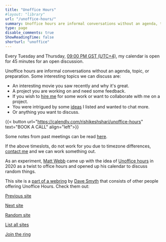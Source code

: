 ```yaml
---
title: "Unoffice Hours"
#layout: "library"
url: "/unoffice-hours/"
summary: Unoffice hours are informal conversations without an agenda, topic, or preparation. My calendar is open.
type: page
disable_comments: true
ShowReadingTime: false
shorturl: "unoffice"
---
```


Every Tuesday and Thursday, [09:00 PM GST (UTC+4)](https://everytimezone.com/?t=674ba700,f3c), my calendar is open for 45 minutes for an open discussion.

Unoffice hours are informal conversations without an agenda, topic, or preparation. Some interesting topics we can discuss are:
- An interesting movie you saw recently and why it's great.
- A project you are working on and need some feedback.
- If you wish to [hire me](/hire) for some work or want to collaborate with me on a project.
- You were intrigued by some [ideas](/ideas) I listed and wanted to chat more.
- Or anything you want to discuss.


{{< button url="https://calendly.com/rishikeshshari/unoffice-hours" text="BOOK A CALL" align="left">}}

Some notes from past meetings can be read [here](/meet).


If the above timeslots, do not work for you due to timezone differences, [contact me](/contact) and we can work something out.

As an experiment, [Matt Webb](https://interconnected.org/home/2020/09/24/unoffice_hours) came up with the idea of [Unoffice hours](https://unofficehours.com/) in 2020 as a twist to office hours and opened up his calendar to discuss random things.

This site is a [part of a webring](https://unofficehours.com) by [Dave Smyth](https://davesmyth.com/unoffice-hours) that consists of other people offering Unoffice Hours. Check them out:

[Previous site](https://unofficehours.com/prev.html)	

[Next site](https://unofficehours.com/next.html)	

[Random site](https://unofficehours.com/random.html)

[List all sites](https://unofficehours.com)	

[Join the ring](https://unofficehours.com/join.html)
